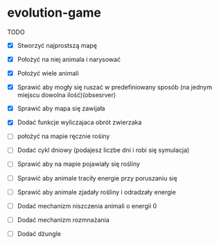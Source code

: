 # evolution-game
TODO
- [x] Stworzyć najprostszą mapę
- [x] Położyć na niej animala i narysować
- [x] Położyć wiele animali
- [x] Sprawić aby mogły się ruszać w predefiniowany sposób (na jednym miejscu dowolna ilość)(obsesrver) 
- [x] Sprawić aby mapa się zawijała
- [x] Dodać funkcje wyliczajaca obrót zwierzaka
- [ ] położyć na mapie ręcznie rośiny
- [ ] Dodać cykl dniowy (podajesz liczbe dni i robi się symulacja)
- [ ] Sprawić aby na mapie pojawiały się rośliny
- [ ] Sprawić aby animale traciły energie przy poruszaniu się
- [ ] Sprawić aby animale zjadały rośliny i odradzały energie
- [ ] Dodać mechanizm niszczenia animali o energii 0
- [ ] Dodać mechanizm rozmnażania
- [ ] Dodać dżungle



